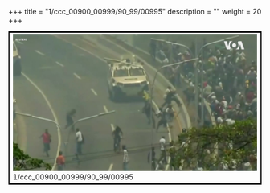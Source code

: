 +++
title = "1/ccc_00900_00999/90_99/00995"
description = ""
weight = 20
+++

<table style="border:2px solid black;max-width:800px;max-height:800px;" 
><tr><td>
<img class="center-fit-jpg"
src="/jpg_/aaa_20190430_NxaOmWaI8sI_00994.jpg">
1/ccc_00900_00999/90_99/00995
</img></td></tr></table>
